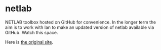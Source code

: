 # netlab

NETLAB toolbox hosted on GitHub for convenience. In the longer term the aim is to work with Ian to make an updated version of netlab available via GitHub. Watch this space.

Here is [the original site](http://www.aston.ac.uk/eas/research/groups/ncrg/resources/netlab/downloads/).
